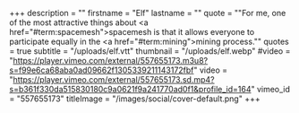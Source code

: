 +++
description = ""
firstname = "Elf"
lastname = ""
quote = "\"For me, one of the most attractive things about <a href=\"#term:spacemesh\">spacemesh</a> is that it allows everyone to participate equally in the <a href=\"#term:mining\">mining</a> process.\""
quotes = true
subtitle = "/uploads/elf.vtt"
thumbnail = "/uploads/elf.webp"
#video = "https://player.vimeo.com/external/557655173.m3u8?s=f99e6ca68aba0ad09662f1305339211143172fbf"
video = "https://player.vimeo.com/external/557655173.sd.mp4?s=b361f330da515830180c9a0621f9a241770ad0f1&profile_id=164"
vimeo_id = "557655173"
titleImage = "/images/social/cover-default.png"
+++
